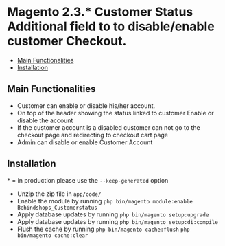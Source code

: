 # Magento 2.3.*   Customer Status Additional field to to disable/enable customer Checkout.

 - [Main Functionalities](#user-content-main-functionalities)
 - [Installation](#user-content-installation)


## Main Functionalities
 
- Customer can enable or disable his/her account.
- On top of the header showing the status linked to customer Enable or disable the account
- If the customer account is a disabled customer can not go to the checkout page  and redirecting to  checkout cart page
- Admin can disable or enable Customer Account 

 
## Installation
\* = in production please use the `--keep-generated` option

 - Unzip the zip file in `app/code/`
 - Enable the module by running `php bin/magento module:enable Behindshops_Customerstatus`
 - Apply database updates by running `php bin/magento setup:upgrade`
 - Apply database updates by running `php bin/magento setup:di:compile`
 - Flush the cache by running `php bin/magento cache:flush` `php bin/magento cache:clear`


